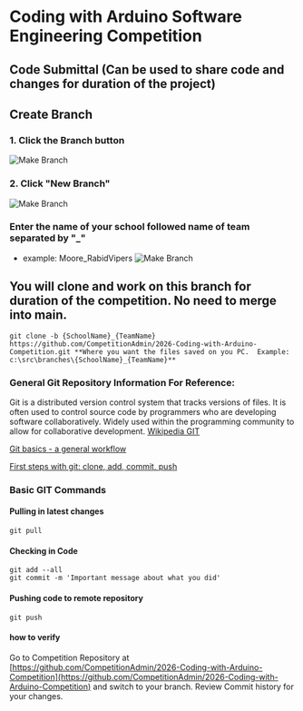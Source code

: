 # Coding with Arduino Software Engineering Competition

## Code Submittal (Can be used to share code and changes for duration of the project)
## Create Branch
### 1. Click the Branch button
![Make Branch](images/GitComp_Branch.png?raw=true "Make Branch")
### 2. Click "New Branch"
![Make Branch](images/GitComp_Branch_2.png?raw=true "Make Branch")
### Enter the name of your school followed name of team separated by "_"
- example: Moore_RabidVipers
![Make Branch](images/GitComp_Branch_3.png?raw=true "Make Branch")

## You will clone and work on this branch for duration of the competition.  No need to merge into main. 
    git clone -b {SchoolName}_{TeamName} https://github.com/CompetitionAdmin/2026-Coding-with-Arduino-Competition.git **Where you want the files saved on you PC.  Example: c:\src\branches\{SchoolName}_{TeamName}**

### General Git Repository Information For Reference:

Git is a distributed version control system that tracks versions of files. It is often used to control source code by programmers who are developing software collaboratively.  Widely used within the programming community to allow for collaborative development. [Wikipedia GIT](https://en.wikipedia.org/wiki/Git)

[Git basics - a general workflow](https://gist.github.com/blackfalcon/8428401)

[First steps with git: clone, add, commit, push](https://docs.gitlab.com/ee/topics/git/commands.html)

### Basic GIT Commands
#### Pulling in latest changes
    git pull
#### Checking in Code
    git add --all
    git commit -m 'Important message about what you did'
#### Pushing code to remote repository
    git push
#### how to verify
Go to Competition Repository at [https://github.com/CompetitionAdmin/2026-Coding-with-Arduino-Competition](https://github.com/CompetitionAdmin/2026-Coding-with-Arduino-Competition) and switch to your branch.  Review Commit history for your changes.
